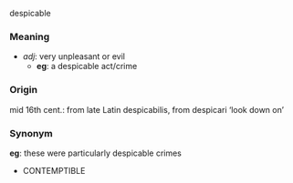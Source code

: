 despicable
### Meaning
+ _adj_: very unpleasant or evil
	+ __eg__: a despicable act/crime

### Origin

mid 16th cent.: from late Latin despicabilis, from despicari ‘look down on’

### Synonym

__eg__: these were particularly despicable crimes

+ CONTEMPTIBLE


